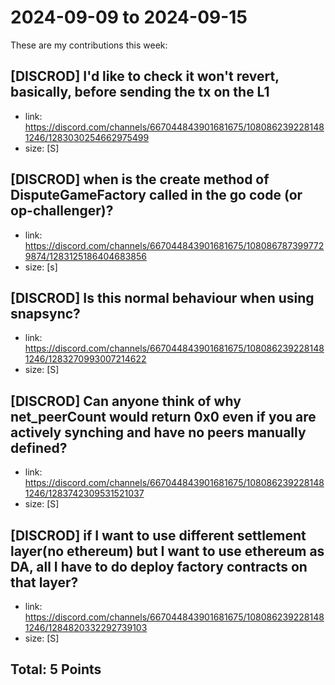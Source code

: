 # 2024-09-09 to 2024-09-15

These are my contributions this week:

## [DISCROD] I'd like to check it won't revert, basically, before sending the tx on the L1

- link: https://discord.com/channels/667044843901681675/1080862392281481246/1283030254662975499
- size: [S]  


## [DISCROD] when is the create method of DisputeGameFactory called in the go code (or op-challenger)?

- link: https://discord.com/channels/667044843901681675/1080867873997729874/1283125186404683856
- size: [s]  


## [DISCROD] Is this normal behaviour when using snapsync?

- link: https://discord.com/channels/667044843901681675/1080862392281481246/1283270993007214622
- size: [S]  


 ## [DISCROD] Can anyone think of why net_peerCount would return 0x0 even if you are actively synching and have no peers manually defined?

- link: https://discord.com/channels/667044843901681675/1080862392281481246/1283742309531521037
- size: [S]  


 ## [DISCROD] if I want to use different settlement layer(no ethereum) but I want to use ethereum as DA, all I have to do deploy factory contracts on that layer? 

- link: https://discord.com/channels/667044843901681675/1080862392281481246/1284820332292739103
- size: [S]  



## Total: 5 Points